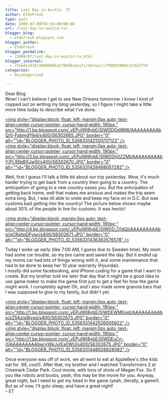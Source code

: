 ```yaml
---
title: Last Day in Austin, TX
author: ETdoFresh
type: post
date: 2009-07-09T05:34:00+00:00
url: /last-day-in-austin-tx/
blogger_blog:
  - etdofresh.blogspot.com
blogger_author:
  - ETdoFresh
blogger_permalink:
  - /2009/07/last-day-in-austin-tx.html
blogger_internal:
  - /feeds/8161366669954270448/posts/default/7508329001313527747
categories:
  - Uncategorized

---
```

<div>
  Dear Blog
</div>

<div>
  Wow! I can't believe I get to see New Orleans tomorrow. I know I kind of copped out on writing my blog yesterday, so I figure I might take a little more time today to describe what I've done.
</div>

[<img style="display:block; float: left; margin:0px auto; text-align:center;cursor:pointer; cursor:hand;width: 190px;" src="http://1.bp.blogspot.com/_yEPuIWl8ybE/SlWDDGdtBMI/AAAAAAAAAbQ/0-FpbmdYlk4/s400/S6302665.JPG" border="0" alt=""id="BLOGGER_PHOTO_ID_5356331421125117122" />][1]  
[<img style="display:block; float: left; margin:0px auto; text-align:center;cursor:pointer; cursor:hand;width: 190px;" src="http://3.bp.blogspot.com/_yEPuIWl8ybE/SlWDDh0ZZMI/AAAAAAAAAbY/FL95bBXJw5I/s400/S6302670.JPG" border="0" alt=""id="BLOGGER_PHOTO_ID_5356331428468057282" />][2]

<div>
  Well, first I guess I'll talk a little bit about our trip yesterday. Wow, it's much harder trying to get back from a country then going to a country. The anticipation of going to a new country eases you. But the anticipation of getting back home, well that makes me anxious and makes the trip seem extra long. But, I was till able to smile and keep my face on in D.C. But was customs bad getting into the country! The picture below shows maybe about 30% of the people in line for customs. It was hectic!
</div>

[<img style="display:block; margin:0px auto; text-align:center;cursor:pointer; cursor:hand;width: 190px;" src="http://4.bp.blogspot.com/_yEPuIWl8ybE/SlWDD_O1dQI/AAAAAAAAAbg/qCRshpDFvso/s400/S6302671.JPG" border="0" alt=""id="BLOGGER_PHOTO_ID_5356331436363576578" />][3]

<div>
  Today I woke up early (like 7:00 AM, I guess due to Sweden time). My mom had some car trouble, so my bro came and saved the day. But it ended up my moms car had lots of things wrong with it, and some maintenance that had to be done to keep her 10 year warranty (Hyundai).
</div>

<div>
  I mostly did some facebooking, and iPhone coding for a game that I want to create. But my brother told me later that day that it might be a good idea to use game maker to make the game first just to get a feel for how the game might work. I completely agree! Oh, and I also made some granola bars that I was supposed to give to my family, but didn't yet.
</div>

[<img style="display:block; float: left; margin:0px auto; text-align:center;cursor:pointer; cursor:hand;width: 190px;" src="http://1.bp.blogspot.com/_yEPuIWl8ybE/SlWDEWMEqqI/AAAAAAAAAbo/zZ5AzisWysg/s400/S6302673.JPG" border="0" alt=""id="BLOGGER_PHOTO_ID_5356331442526005922" />][4]  
[<img style="display:block; float: left; margin:0px auto; text-align:center;cursor:pointer; cursor:hand;width: 190px;" src="http://1.bp.blogspot.com/_yEPuIWl8ybE/SlWDEuCn-rI/AAAAAAAAAbw/yWkJytEa0WU/s400/S6302675.JPG" border="0" alt=""id="BLOGGER_PHOTO_ID_5356331448928828082" />][5]

<div>
  Once everyone was off of work, we all went to eat at AppleBee's (the kids eat for .99, cool!). After that, my brother and I watched Transformers 2 at Cinemark Cedar Park. Cool movie, with tons of shots of Megan Fox. So if you like robots and boobs, yeah, this may be the movie for you. Anyway, great night, but I need to get my head in the game (yeah, literally, a game!). But as of now, I'll goto sleep, and have a great night!
</div>

<div>
  &#8211; ET
</div>

 [1]: http://1.bp.blogspot.com/_yEPuIWl8ybE/SlWDDGdtBMI/AAAAAAAAAbQ/0-FpbmdYlk4/s1600/S6302665.JPG
 [2]: http://3.bp.blogspot.com/_yEPuIWl8ybE/SlWDDh0ZZMI/AAAAAAAAAbY/FL95bBXJw5I/s1600/S6302670.JPG
 [3]: http://4.bp.blogspot.com/_yEPuIWl8ybE/SlWDD_O1dQI/AAAAAAAAAbg/qCRshpDFvso/s1600/S6302671.JPG
 [4]: http://1.bp.blogspot.com/_yEPuIWl8ybE/SlWDEWMEqqI/AAAAAAAAAbo/zZ5AzisWysg/s1600/S6302673.JPG
 [5]: http://1.bp.blogspot.com/_yEPuIWl8ybE/SlWDEuCn-rI/AAAAAAAAAbw/yWkJytEa0WU/s1600/S6302675.JPG